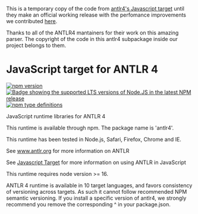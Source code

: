 This is a temporary copy of the code from [antlr4's Javascript target](https://github.com/antlr/antlr4/tree/b0dd6daefcb4ed3ed9fbfc7e8ea0d40b2b9ea374) until they make an official working release with the perfomance improvements we contributed [here](https://github.com/antlr/antlr4/pull/4323).

Thanks to all of the ANTLR4 mantainers for their work on this amazing parser. The copyright of the code in this antlr4 subpackage inside our project belongs to them.

# JavaScript target for ANTLR 4

[![npm version](https://img.shields.io/npm/v/antlr4)](https://www.npmjs.com/package/antlr4)
[![Badge showing the supported LTS versions of Node.JS in the latest NPM release](https://img.shields.io/node/v-lts/antlr4)](https://www.npmjs.com/package/antlr4)
[![npm type definitions](https://img.shields.io/npm/types/antlr4)](https://www.npmjs.com/package/antlr4)

JavaScript runtime libraries for ANTLR 4

This runtime is available through npm. The package name is 'antlr4'.

This runtime has been tested in Node.js, Safari, Firefox, Chrome and IE.

See www.antlr.org for more information on ANTLR

See [Javascript Target](https://github.com/antlr/antlr4/blob/master/doc/javascript-target.md)
for more information on using ANTLR in JavaScript

This runtime requires node version >= 16.

ANTLR 4 runtime is available in 10 target languages, and favors consistency of versioning across targets.
As such it cannot follow recommended NPM semantic versioning.
If you install a specific version of antlr4, we strongly recommend you remove the corresponding ^ in your package.json.
